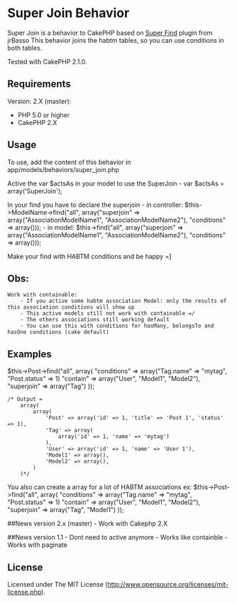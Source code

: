 # Super Join Behavior

Super Join is a behavior to CakePHP based on [Super Find](http://github.com/jrbasso/super_find) plugin from jrBasso
This behavior joins the habtm tables, so you can use conditions in both tables.

Tested with CakePHP 2.1.0.

## Requirements

Version: 2.X (master):
- PHP 5.0 or higher
- CakePHP 2.X

## Usage

To use, add the content of this behavior in app/models/behaviors/super_join.php

Active the var $actsAs in your model to use the SuperJoin
	- var $actsAs = array('SuperJoin');

In your find you have to declare the superjoin
	- in controller: $this->ModelName->find("all", array("superjoin" => array("AssociationModelName1", "AssociationModelName2"), "conditions" => array()));
	- in model: $this->find("all", array("superjoin" => array("AssociationModelName1", "AssociationModelName2"), "conditions" => array()));

Make your find with HABTM conditions and be happy =]

## Obs:
	Work with containable:
		- If you active some habtm association Model: only the results of this association conditions will show up
		- This active models still not work with containable =/
		- The others associations still working default
		- You can use this with conditions for hasMany, belongsTo and hasOne conditions (cake default)

## Examples

$this->Post->find("all", array(
        "conditions" => array("Tag.name" => "mytag", "Post.status" => 1)
        "contain" => array("User", "Model1", "Model2"),
	"superjoin" => array("Tag")
));

	/* Output =
		array(
			array(
				'Post' => array('id' => 1, 'title' => 'Post 1', 'status' => 1),
				'Tag' => array(
					array('id' => 1, 'name' => 'mytag')
				),
				'User' => array('id' => 1, 'name' => 'User 1'),
				'Model1' => array(),
				'Model2' => array(),
			)
		)*/

You also can create a array for a lot of HABTM associations
ex:
$this->Post->find("all", array(
        "conditions" => array("Tag.name" => "mytag", "Post.status" => 1)
        "contain" => array("User", "Model1", "Model2"),
	"superjoin" => array("Tag", "Model1")
));

##News version 2.x (master)
	- Work with Cakephp 2.X

##News version 1.1
	- Dont need to active anymore
	- Works like containble
	- Works with paginate

## License

Licensed under The MIT License (http://www.opensource.org/licenses/mit-license.php).
